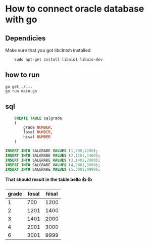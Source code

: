 # How to connect oracle database with go

## Dependicies

Make sure that you got libclntsh installed

```
    sudo apt-get install libaio1 libaio-dev
```

## how to run

```
go get ./...
go run main.go
```

## sql

```sql
    CREATE TABLE salgrade
    (
        grade NUMBER,
        losal NUMBER,
        hisal NUMBER
    )

```
```sql
INSERT INTO SALGRADE VALUES (1,700,1200);
INSERT INTO SALGRADE VALUES (2,1201,1400);
INSERT INTO SALGRADE VALUES (3,1401,2000);
INSERT INTO SALGRADE VALUES (4,2001,3000);
INSERT INTO SALGRADE VALUES (5,3001,9999);
```


**That should result in the table bello 👍 👍**

| grade | losal | hisal |
| ----- | ----- | ----- |
| 1     | 700   | 1200  |
| 2     | 1201  | 1400  |
| 3     | 1401  | 2000  |
| 4     | 2001  | 3000  |
| 6     | 3001  | 9999  |

